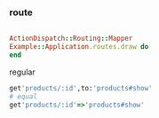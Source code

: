### route

```ruby

ActionDispatch::Routing::Mapper
Example::Application.routes.draw do
end

```

regular

```ruby
get'products/:id',to:'products#show'
# equal
get'products/:id'=>'products#show'
```
